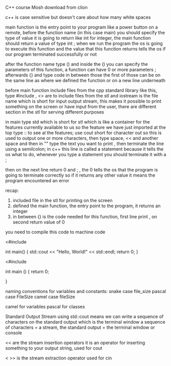 C++ course Mosh
download from clion


c++ is case sensitive but doesn't care about how many white spaces

main function is the entry point to your program like a power button on a remote, before the function name (in this case main) you should specify the type of value it is going to return like int for integer, the main function should return a value of type int ; when we run the program the os is going to execute this function and the value that this function returns tells the os if our program terminated successfully or not

after the function name type () and inside the () you can specify the parameters of this function, a function can have 0 or more parameters ; afterwards {} and type code in between those the first of those can be on the same line as where we defined the function or on a new line underneath

before main function include files from the cpp standard library like this, type #include <iostream>, <> are to include files from the stl and iostream is the file name which is short for input output stream, this makes it possible to print something on the screen or have input from the user, there are different section in the stl for serving different purposes

in main type std which is short for stl which is like a container for the features currently available to us so the feature we have just imported at the top type :: to see al the features; use cout short for character out so this is used to output one or more characters, then type space, << and another space and then in "" type the text you want to print , then terminate the line using a semilcolon; in c++ this line is called a statement because it tells the os what to do, whenever you type a statement you should terminate it with a ;

then on the next line return 0 and ; , the 0 tells the os that the program is going to terminate correctly so if it returns any other value it means the program encountered an error

recap:
1. included file in the stl for printing on the screen
2. defined the main function, the entry point to the program, it returns an integer
3. in between {} is the code needed for this function, first line print , on second return value of 0


you need to compile this code to machine code


<#include <iostream>

int main() {
std::cout << "Hello, World!" << std::endl;
return 0;
}


<#include <iostream>

int main () {
return 0;

}



naming conventions  for variables and constants:
snake case  file_size
pascal case FileSize
camel case fileSize

camel for variables
pascal for classes


Standard Output Stream
using std::cout means we can write a sequence of characters on the standard output which is the terminal window
a sequence of characters = a stream, the standard output = the terminal window or console

<< are the stream insertion operators it is an operator for inserting something to your output string, used for cout

< >> is the stream extraction operator used for cin
